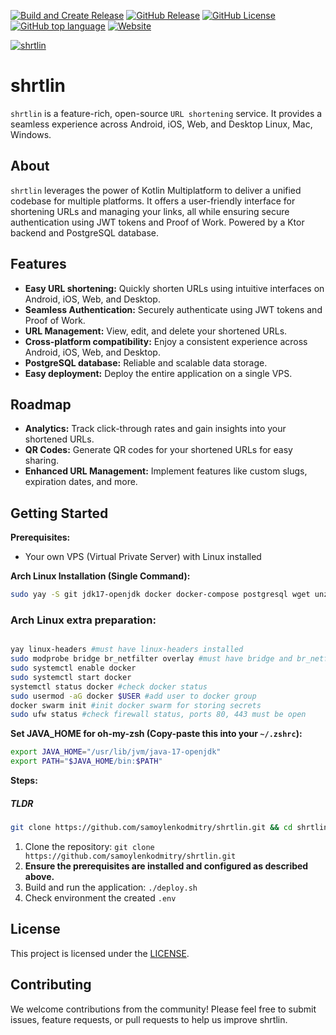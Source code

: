 [![Build and Create Release](https://github.com/samoylenkodmitry/shrtlin/actions/workflows/build.yml/badge.svg)](https://github.com/samoylenkodmitry/shrtlin/actions/workflows/build.yml)
[![GitHub Release](https://img.shields.io/github/v/release/samoylenkodmitry/shrtlin?include_prereleases)](https://github.com/samoylenkodmitry/shrtlin/releases/latest
)
[![GitHub License](https://img.shields.io/github/license/samoylenkodmitry/shrtlin)](https://github.com/samoylenkodmitry/shrtlin/blob/main/LICENSE)
[![GitHub top language](https://img.shields.io/github/languages/top/samoylenkodmitry/shrtlin)](https://github.com/search?q=repo%3Asamoylenkodmitry%2Fshrtlin++language%3AKotlin&type=code)
[![Website](https://img.shields.io/website?url=https%3A%2F%2Fshrtl.in%2F)](https://shrtl.in)



[![shrtlin](https://raw.githubusercontent.com/samoylenkodmitry/shrtlin/main/logo.svg)](https://shrtl.in)


# shrtlin
`shrtlin` is a feature-rich, open-source `URL shortening` service.
It provides a seamless experience across Android, iOS, Web, and Desktop Linux, Mac, Windows.

## About

`shrtlin` leverages the power of Kotlin Multiplatform to deliver a unified codebase for multiple platforms.
It offers a user-friendly interface for shortening URLs and managing your links, 
all while ensuring secure authentication using JWT tokens and Proof of Work.
Powered by a Ktor backend and PostgreSQL database.

## Features

* **Easy URL shortening:** Quickly shorten URLs using intuitive interfaces on Android, iOS, Web, and Desktop.
* **Seamless Authentication:** Securely authenticate using JWT tokens and Proof of Work.
* **URL Management:** View, edit, and delete your shortened URLs.
* **Cross-platform compatibility:** Enjoy a consistent experience across Android, iOS, Web, and Desktop.
* **PostgreSQL database:**  Reliable and scalable data storage.
* **Easy deployment:** Deploy the entire application on a single VPS.

## Roadmap

* **Analytics:** Track click-through rates and gain insights into your shortened URLs.
* **QR Codes:** Generate QR codes for your shortened URLs for easy sharing.
* **Enhanced URL Management:** Implement features like custom slugs, expiration dates, and more.

## Getting Started

**Prerequisites:**

* Your own VPS (Virtual Private Server) with Linux installed

**Arch Linux Installation (Single Command):**

```bash
sudo yay -S git jdk17-openjdk docker docker-compose postgresql wget unzip vim --noconfirm 
```

### Arch Linux extra preparation:
```bash

yay linux-headers #must have linux-headers installed
sudo modprobe bridge br_netfilter overlay #must have bridge and br_netfilter modules loaded
sudo systemctl enable docker
sudo systemctl start docker
systemctl status docker #check docker status
sudo usermod -aG docker $USER #add user to docker group
docker swarm init #init docker swarm for storing secrets
sudo ufw status #check firewall status, ports 80, 443 must be open

```

**Set JAVA_HOME for oh-my-zsh (Copy-paste this into your `~/.zshrc`):**

```bash
export JAVA_HOME="/usr/lib/jvm/java-17-openjdk"
export PATH="$JAVA_HOME/bin:$PATH"
```

**Steps:**

##### TLDR
```bash
git clone https://github.com/samoylenkodmitry/shrtlin.git && cd shrtlin && chmod +x ./deploy.sh && ./deploy.sh
```

1. Clone the repository: `git clone https://github.com/samoylenkodmitry/shrtlin.git`
2. **Ensure the prerequisites are installed and configured as described above.**
3. Build and run the application: `./deploy.sh`
4. Check environment the created `.env`

## License

This project is licensed under the [LICENSE](LICENSE).

## Contributing

We welcome contributions from the community! Please feel free to submit issues, feature requests, or pull requests to help us improve shrtlin.
